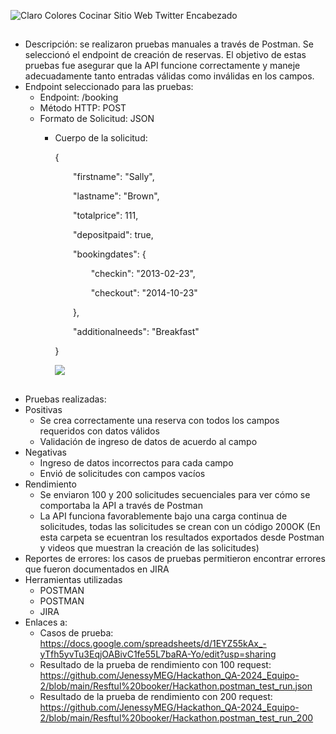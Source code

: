 
 ![Claro Colores Cocinar Sitio Web Twitter Encabezado](https://github.com/user-attachments/assets/6df3d765-8ae7-45f0-8ca1-4ac6075731ed)

 ##
- <a name="_224u9ma7ck5j"></a>Descripción: se realizaron pruebas manuales a través de Postman. Se seleccionó el endpoint de creación de reservas. El objetivo de estas pruebas fue asegurar que la API funcione correctamente y maneje adecuadamente tanto  entradas válidas como  inválidas en los campos.
- Endpoint seleccionado para las pruebas: 
  - Endpoint: /booking
  - Método HTTP: POST
  - Formato de Solicitud: JSON
    - Cuerpo de la solicitud: 

      {

      `    `"firstname": "Sally",

      `    `"lastname": "Brown",

      `    `"totalprice": 111,

      `    `"depositpaid": true,

      `    `"bookingdates": {

      `        `"checkin": "2013-02-23",

      `        `"checkout": "2014-10-23"

      `    `},

      `    `"additionalneeds": "Breakfast"

      }

      ![](Aspose.Words.d8f49c6c-713d-4ca4-9bf4-79fccd933f3a.001.png)
##
- <a name="_vt4f4sz7mo2o"></a>Pruebas realizadas: 
- Positivas 
  - Se crea correctamente una reserva con todos los campos requeridos con datos válidos
  - Validación de ingreso de datos de acuerdo al campo  
- Negativas 
  - Ingreso de datos incorrectos para cada campo 
  - Envió de solicitudes con campos vacíos
- Rendimiento  
  - Se enviaron 100 y 200 solicitudes secuenciales para ver cómo se comportaba la API a través de Postman
  - La API funciona favorablemente bajo una carga continua de solicitudes, todas las solicitudes se crean con un código 200OK (En esta carpeta se ecuentran los resultados exportados desde Postman y videos que muestran la creación de las solicitudes)
- Reportes de errores: los casos de pruebas permitieron encontrar errores que  fueron documentados en JIRA
- Herramientas utilizadas 
  - POSTMAN   
  - POSTMAN 
  - JIRA
- Enlaces a: 
  - Casos de prueba: https://docs.google.com/spreadsheets/d/1EYZ55kAx_-yTfh5yvTu3EqjOABivC1fe55L7baRA-Yo/edit?usp=sharing
  - Resultado de la prueba de rendimiento con 100 request: https://github.com/JenessyMEG/Hackathon_QA-2024_Equipo-2/blob/main/Resftul%20booker/Hackathon.postman_test_run.json
  - Resultado de la prueba de rendimiento con 200 request: https://github.com/JenessyMEG/Hackathon_QA-2024_Equipo-2/blob/main/Resftul%20booker/Hackathon.postman_test_run_200


